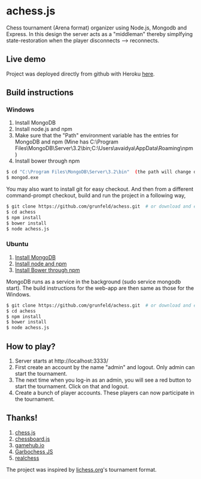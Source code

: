 # achess.js
Chess tournament (Arena format) organizer using Node.js, Mongodb and Express.
In this design the server acts as a "middleman" thereby simplfying state-restoration when
the player disconnects --> reconnects.

## Live demo
Project was deployed directly from github with Heroku [here](https://chess-arena.herokuapp.com).

## Build instructions

### Windows

1. Install MongoDB
2. Install node.js and npm
3. Make sure that the "Path" environment variable has the entries for MongoDB and npm
(Mine has C:\Program Files\MongoDB\Server\3.2\bin\;C:\Users\avaidya\AppData\Roaming\npm)
4. Install bower through npm

```sh
$ cd "C:\Program Files\MongoDB\Server\3.2\bin"  (the path will change depending upon your installation folder and version)
$ mongod.exe
```
You may also want to install git for easy checkout. And then from a different command-prompt checkout, build and run the project in a following way,

```sh
$ git clone https://github.com/grunfeld/achess.git  # or download and extract the achess folder from github
$ cd achess
$ npm install
$ bower install
$ node achess.js
```

### Ubuntu

1. [Install MongoDB](https://docs.mongodb.com/manual/tutorial/install-mongodb-on-ubuntu/)
2. [Install node and npm](http://www.hostingadvice.com/how-to/install-nodejs-ubuntu-14-04/#node-version-manager)
3. [Install Bower through npm](https://syntaxsugar.github.io/posts/2014/05/how-to-install-bower-on-ubuntu-1404-lts/)

MongoDB runs as a service in the background (sudo service mongodb start). The build instructions for the web-app
are then same as those for the Windows.

```sh
$ git clone https://github.com/grunfeld/achess.git  # or download and extract the achess folder from github
$ cd achess
$ npm install
$ bower install
$ node achess.js
```
## How to play?
1. Server starts at http://localhost:3333/
2. First create an account by the name "admin" and logout. Only admin can start the tournament.
3. The next time when you log-in as an admin, you will see a red button to start the tournament. Click on that and logout.
4. Create a bunch of player accounts. These players can now participate in the tournament.

## Thanks!
1. [chess.js](https://github.com/jhlywa/chess.js)
2. [chessboard.js](http://chessboardjs.com/)
3. [gamehub.io](https://github.com/benas/gamehub.io)
4. [Garbochess JS](https://github.com/glinscott/Garbochess-JS)
5. [realchess](https://github.com/dwcares/realchess)

The project was inspired by [lichess.org](https://en.lichess.org/)'s tournament format.
